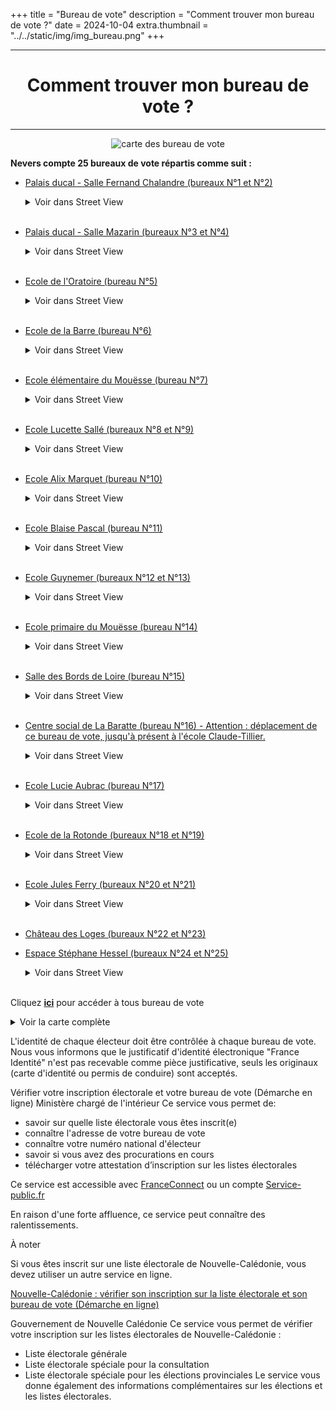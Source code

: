 +++
title = "Bureau de vote"
description = "Comment trouver mon bureau de vote ?"
date = 2024-10-04
extra.thumbnail = "../../static/img/img_bureau.png"
+++

<center>

-- --

# Comment trouver mon bureau de vote ?

-- --

![carte des bureau de vote](/img/img_bureau.png "carte des bureau de vote")

</center>

**Nevers compte 25 bureaux de vote répartis comme suit :**

- [Palais ducal - Salle Fernand Chalandre (bureaux N°1 et N°2)](https://maps.app.goo.gl/9ea7Rz1hL8vavVNk9 "Palais ducal - Salle Fernand Chalandre (bureaux N°1 et N°2)")
    <details>
    <summary>Voir dans Street View</summary>
    <iframe src="https://www.google.com/maps/embed?pb=!4v1728377155521!6m8!1m7!1sgy52LMkzlfs6UEX_E0SPqA!2m2!1d46.98773325128888!2d3.158900049626267!3f339.3804840664259!4f0.08391371112836055!5f1.1924812503605782" width="450" height="300" style="border:0;" allowfullscreen="" loading="lazy" referrerpolicy="no-referrer-when-downgrade" ></iframe>
    </details><br>

- [Palais ducal - Salle Mazarin (bureaux N°3 et N°4)](https://maps.app.goo.gl/9ea7Rz1hL8vavVNk9 "Palais ducal - Salle Mazarin (bureaux N°3 et N°4)")
    <details>
    <summary>Voir dans Street View</summary>
    <iframe src="https://www.google.com/maps/embed?pb=!4v1728377155521!6m8!1m7!1sgy52LMkzlfs6UEX_E0SPqA!2m2!1d46.98773325128888!2d3.158900049626267!3f339.3804840664259!4f0.08391371112836055!5f1.1924812503605782" width="450" height="300" style="border:0;" allowfullscreen="" loading="lazy" referrerpolicy="no-referrer-when-downgrade"></iframe>
    </details><br>

- [Ecole de l'Oratoire (bureau N°5)](https://www.google.com/maps?cid=5900549364921381181 "Ecole de l'Oratoire (bureau N°5)")
    <details>
    <summary>Voir dans Street View</summary>
    <iframe src="https://www.google.com/maps/embed?pb=!4v1728379543315!6m8!1m7!1slKXhfq1ZrWeREgo3HJfYnQ!2m2!1d46.98758929750874!2d3.160120347916781!3f187.56770860523133!4f7.441537350591531!5f0.4000000000000002" width="600" height="450" style="border:0;" allowfullscreen="" loading="lazy" referrerpolicy="no-referrer-when-downgrade"></iframe>
    </details><br>

- [Ecole de la Barre (bureau N°6)](https://www.google.com/maps?cid=8526963995782554458 "Ecole de la Barre (bureau N°6)")
    <details>
    <summary>Voir dans Street View</summary>
    <iframe src="https://www.google.com/maps/embed?pb=!4v1728379664223!6m8!1m7!1sfcLODZNs3s8NkKf_BsY3ng!2m2!1d46.99326544794373!2d3.16669670675162!3f214.9932285859102!4f-10.236183277712172!5f0.7820865974627469" width="600" height="450" style="border:0;" allowfullscreen="" loading="lazy" referrerpolicy="no-referrer-when-downgrade"></iframe>
    </details><br>

- [Ecole élémentaire du Mouësse (bureau N°7)](https://www.google.com/maps?cid=14112143054501150469 "Ecole élémentaire du Mouësse (bureau N°7)")
    <details>
    <summary>Voir dans Street View</summary>
    <iframe src="https://www.google.com/maps/embed?pb=!4v1728379767661!6m8!1m7!1sJLTSXUK_80qil5k1PqZZpQ!2m2!1d46.98823121412338!2d3.174916699776939!3f275.0370710027179!4f-4.091914301639832!5f0.40145265277953096" width="600" height="450" style="border:0;" allowfullscreen="" loading="lazy" referrerpolicy="no-referrer-when-downgrade"></iframe>
    </details><br>

- [Ecole Lucette Sallé (bureaux N°8 et N°9)](https://www.google.com/maps?cid=6644164244162569628 "Ecole Lucette Sallé (bureaux N°8 et N°9)")
    <details>
    <summary>Voir dans Street View</summary>
    <iframe src="https://www.google.com/maps/embed?pb=!4v1728379841647!6m8!1m7!1sJAH56DE5YIRKTCtss0jD9w!2m2!1d46.99548927735914!2d3.155858994872419!3f295.2897698097254!4f1.0705109838506814!5f0.7820865974627469" width="600" height="450" style="border:0;" allowfullscreen="" loading="lazy" referrerpolicy="no-referrer-when-downgrade"></iframe>
    </details><br>

- [Ecole Alix Marquet (bureau N°10)](https://www.google.com/maps?cid=12608324933365365905 "Ecole Alix Marquet (bureau N°10)")
    <details>
    <summary>Voir dans Street View</summary>
    <iframe src="https://www.google.com/maps/embed?pb=!4v1728379893511!6m8!1m7!1s7cY-dLv3rt3tPt8gGxUchw!2m2!1d47.00319517590182!2d3.150322237895133!3f29.621277631268985!4f-2.7377684792421064!5f0.7820865974627469" width="600" height="450" style="border:0;" allowfullscreen="" loading="lazy" referrerpolicy="no-referrer-when-downgrade"></iframe>
    </details><br>

- [Ecole Blaise Pascal (bureau N°11)](https://www.google.com/maps?cid=687792264438732976 "Ecole Blaise Pascal (bureau N°11)")
    <details>
    <summary>Voir dans Street View</summary>
   <iframe src="https://www.google.com/maps/embed?pb=!4v1728379955208!6m8!1m7!1skYXdsWsd0h_I3wo2aZxyZA!2m2!1d46.99893643777651!2d3.160045476652754!3f20.121230614237!4f-0.3954445866354348!5f0.4000000000000002" width="600" height="450" style="border:0;" allowfullscreen="" loading="lazy" referrerpolicy="no-referrer-when-downgrade"></iframe>
    </details><br>

- [Ecole Guynemer (bureaux N°12 et N°13)](https://www.google.com/maps?cid=8902380687520596842 "Ecole Guynemer (bureaux N°12 et N°13)")
    <details>
    <summary>Voir dans Street View</summary>
    <iframe src="https://www.google.com/maps/embed?pb=!4v1728380205044!6m8!1m7!1sqTkpP6q8DZGHKCDTn1vomw!2m2!1d47.00114533158438!2d3.162214794718441!3f5.122320212267963!4f-4.187179050677315!5f0.5416972849989472" width="600" height="450" style="border:0;" allowfullscreen="" loading="lazy" referrerpolicy="no-referrer-when-downgrade"></iframe>
    </details><br>

- [Ecole primaire du Mouësse (bureau N°14)](https://www.google.com/maps?cid=14112143054501150469 "Ecole primaire du Mouësse (bureau N°14)")
    <details>
    <summary>Voir dans Street View</summary>
    <iframe src="https://www.google.com/maps/embed?pb=!4v1728380271048!6m8!1m7!1sJLTSXUK_80qil5k1PqZZpQ!2m2!1d46.98823121412338!2d3.174916699776939!3f278.0571823075053!4f-3.2876644766654834!5f0.4000000000000002" width="600" height="450" style="border:0;" allowfullscreen="" loading="lazy" referrerpolicy="no-referrer-when-downgrade"></iframe>
    </details><br>

- [Salle des Bords de Loire (bureau N°15)](https://www.google.com/maps?cid=14778878091029007172 "Salle des Bords de Loire (bureau N°15)")
    <details>
    <summary>Voir dans Street View</summary>
    <iframe src="https://www.google.com/maps/embed?pb=!4v1728380353470!6m8!1m7!1s23PsOZlX6iis4NCkJ4MY6g!2m2!1d46.98562423115181!2d3.175773740792583!3f68.86458978897018!4f-3.638633081649843!5f0.7820865974627469" width="600" height="450" style="border:0;" allowfullscreen="" loading="lazy" referrerpolicy="no-referrer-when-downgrade"></iframe>
    </details><br>

- [Centre social de La Baratte (bureau N°16) - Attention : déplacement de ce bureau de vote, jusqu'à présent à l'école Claude-Tillier.](https://www.google.com/maps?cid=17967370767832606053 "Centre social de La Baratte (bureau N°16) - Attention : déplacement de ce bureau de vote, jusqu'à présent à l'école Claude-Tillier.")
    <details>
    <summary>Voir dans Street View</summary>
    <iframe src="https://www.google.com/maps/embed?pb=!4v1728387346840!6m8!1m7!1skL2UzFmKA5aO1lNXIJNiYg!2m2!1d46.98370668641051!2d3.188526470137986!3f268.01774915130017!4f-4.703180096735295!5f0.4000000000000002" width="600" height="450" style="border:0;" allowfullscreen="" loading="lazy" referrerpolicy="no-referrer-when-downgrade"></iframe>
    </details><br>

- [Ecole Lucie Aubrac (bureau N°17)](https://www.google.com/maps?cid=6032931808001811301 "Ecole Lucie Aubrac (bureau N°17)")
    <details>
    <summary>Voir dans Street View</summary>
    <iframe src="https://www.google.com/maps/embed?pb=!4v1728387693018!6m8!1m7!1sLpJjfa6er5K4pTYwYEu1-w!2m2!1d46.98086938137563!2d3.188198771208122!3f29.83759745265049!4f7.111836660485835!5f1.4120138145039594" width="600" height="450" style="border:0;" allowfullscreen="" loading="lazy" referrerpolicy="no-referrer-when-downgrade"></iframe>
    </details><br>

- [Ecole de la Rotonde (bureaux N°18 et N°19)](https://www.google.com/maps?cid=15288841166374120305 "Ecole de la Rotonde (bureaux N°18 et N°19)")
    <details>
    <summary>Voir dans Street View</summary>
    <iframe src="https://www.google.com/maps/embed?pb=!4v1728387760930!6m8!1m7!1s023iA9O-K4EIbKUK_fF7Tg!2m2!1d46.98941993020938!2d3.146535883540693!3f148.61248406845294!4f6.655897509868154!5f0.4000000000000002" width="600" height="450" style="border:0;" allowfullscreen="" loading="lazy" referrerpolicy="no-referrer-when-downgrade"></iframe>
    </details><br>

- [Ecole Jules Ferry (bureaux N°20 et N°21)](https://www.google.com/maps?cid=2614355036142834722 "Ecole Jules Ferry (bureaux N°20 et N°21)")
    <details>
    <summary>Voir dans Street View</summary>
    <iframe src="https://www.google.com/maps/embed?pb=!4v1728387856683!6m8!1m7!1sy4pcFRK7sc1hK86VmFkHyQ!2m2!1d46.98954681775385!2d3.13483589581723!3f193.5565783499167!4f1.165538496523979!5f0.4000000000000002" width="600" height="450" style="border:0;" allowfullscreen="" loading="lazy" referrerpolicy="no-referrer-when-downgrade"></iframe>
    </details><br>

- [Château des Loges (bureaux N°22 et N°23)](https://www.google.com/maps?cid=11507999786364046498 "Château des Loges (bureaux N°22 et N°23)")<br>

- [Espace Stéphane Hessel (bureaux N°24 et N°25)](https://www.google.com/maps?cid=11024088104694821404 "Espace Stéphane Hessel (bureaux N°24 et N°25)")
    <details>
    <summary>Voir dans Street View</summary>
    <iframe src="https://www.google.com/maps/embed?pb=!4v1728388410819!6m8!1m7!1s893VQnjKDsb5LBvIWLSOdg!2m2!1d46.99364618875253!2d3.125700494323484!3f165.91553233887123!4f-0.7322324794334918!5f1.7192095488778532" width="450" height="300" style="border:0;" allowfullscreen="" loading="lazy" referrerpolicy="no-referrer-when-downgrade"></iframe>
    </details><br>

Cliquez [**ici**](https://www.google.com/maps/d/edit?mid=1rH6pcgI0HDf2BpOAWfWaYN4V56CCss0&usp=sharing "lien vers tous les bureau de vote sur google maps") pour accéder à tous bureau de vote

<details>
    <summary>Voir la carte complète</summary>
    <div><iframe src="https://www.google.com/maps/d/embed?mid=1rH6pcgI0HDf2BpOAWfWaYN4V56CCss0&hl=fr&ehbc=2E312F" width="450" height="300"></iframe></div>
</details>

L'identité de chaque électeur doit être contrôlée à chaque bureau de vote. Nous vous informons que le justificatif d'identité électronique "France Identité" n'est pas recevable comme pièce justificative, seuls les originaux (carte d'identité ou permis de conduire) sont acceptés.

Vérifier votre inscription électorale et votre bureau de vote (Démarche en ligne)
Ministère chargé de l'intérieur
Ce service vous permet de:

- savoir sur quelle liste électorale vous êtes inscrit(e)
- connaître l'adresse de votre bureau de vote
- connaître votre numéro national d'électeur
- savoir si vous avez des procurations en cours
- télécharger votre attestation d’inscription sur les listes électorales

Ce service est accessible avec
[FranceConnect](https://app.franceconnect.gouv.fr/api/v1/authorize?scope=openid+identite_pivot+email&state=GU19vQVXHRV3LA0hzyitHmJvPhDB_0FdPXhnVH0MhaQ.Ajp6u0STG4w.aBQToQW0T66P9rFeLoXcsw&response_type=code&client_id=b655db4d48ad1ef4a287c84bf05364726e55cc68aadd3579fb469c971490ca73&redirect_uri=https%3A%2F%2Fauth.service-public.fr%2Frealms%2Fservice-public%2Fbroker%2Ffranceconnect-particulier%2Fendpoint&acr_values=eidas1&nonce=FB4A4F0FDA970E8D926E3BA65BFF7211242C244510140C8BF7D835B7696178AA "site FranceConnect") ou un compte [Service-public.fr](https://auth.service-public.fr/realms/service-public/protocol/openid-connect/auth?response_type=code&client_id=spclient&scope=address%20phone%20openid%20profile%20email&state=Id3el8fvkLpcUOc17iYde_QIddHIXI8rG7g6eIorYmw%3D&redirect_uri=https://www.service-public.fr/openid_connect_login&nonce=NpEPY56PT0PhJi3S3Kcpg5q_x6Pd9YRfLaqNjQJOX1E "Service-public.fr")

En raison d'une forte affluence, ce service peut connaître des ralentissements.

À noter

Si vous êtes inscrit sur une liste électorale de Nouvelle-Calédonie, vous devez utiliser un autre service en ligne.

[Nouvelle-Calédonie : vérifier son inscription sur la liste électorale et son bureau de vote (Démarche en ligne)](https://www.service-public.fr/particuliers/vosdroits/R63206 "lien vérifier son inscription")

Gouvernement de Nouvelle Calédonie
Ce service vous permet de vérifier votre inscription sur les listes électorales de Nouvelle-Calédonie :

- Liste électorale générale
- Liste électorale spéciale pour la consultation
- Liste électorale spéciale pour les élections provinciales
Le service vous donne également des informations complémentaires sur les élections et les listes électorales.